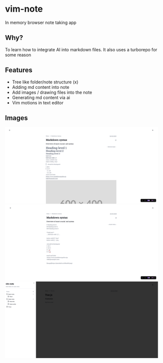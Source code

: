 # vim-note

In memory browser note taking app

## Why?

To learn how to integrate AI into markdown files.
It also uses a turborepo for some reason

## Features

- Tree like folder/note structure (x)
- Adding md content into note
- Add images / drawing files into the note
- Generating md content via ai
- Vim motions in text editor

## Images

![vim-note](./assets/vim-note.png)
![vim-note-insert](./assets/vim-note-insert.png)
![vim-note-sidebar](./assets/vim-note-sidebar.png)

